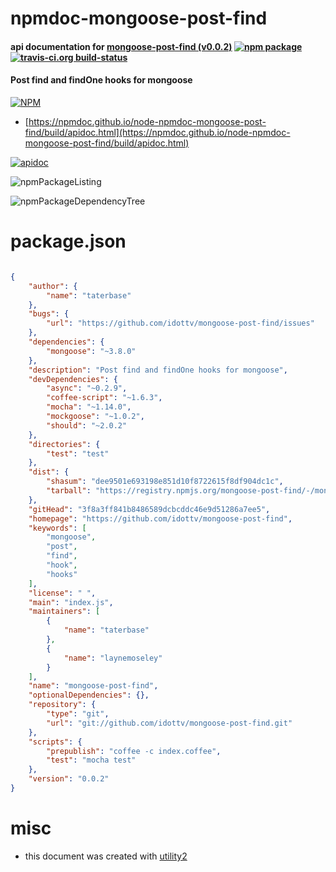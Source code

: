# npmdoc-mongoose-post-find

#### api documentation for  [mongoose-post-find (v0.0.2)](https://github.com/idottv/mongoose-post-find)  [![npm package](https://img.shields.io/npm/v/npmdoc-mongoose-post-find.svg?style=flat-square)](https://www.npmjs.org/package/npmdoc-mongoose-post-find) [![travis-ci.org build-status](https://api.travis-ci.org/npmdoc/node-npmdoc-mongoose-post-find.svg)](https://travis-ci.org/npmdoc/node-npmdoc-mongoose-post-find)

#### Post find and findOne hooks for mongoose

[![NPM](https://nodei.co/npm/mongoose-post-find.png?downloads=true&downloadRank=true&stars=true)](https://www.npmjs.com/package/mongoose-post-find)

- [https://npmdoc.github.io/node-npmdoc-mongoose-post-find/build/apidoc.html](https://npmdoc.github.io/node-npmdoc-mongoose-post-find/build/apidoc.html)

[![apidoc](https://npmdoc.github.io/node-npmdoc-mongoose-post-find/build/screenCapture.buildCi.browser.%252Ftmp%252Fbuild%252Fapidoc.html.png)](https://npmdoc.github.io/node-npmdoc-mongoose-post-find/build/apidoc.html)

![npmPackageListing](https://npmdoc.github.io/node-npmdoc-mongoose-post-find/build/screenCapture.npmPackageListing.svg)

![npmPackageDependencyTree](https://npmdoc.github.io/node-npmdoc-mongoose-post-find/build/screenCapture.npmPackageDependencyTree.svg)



# package.json

```json

{
    "author": {
        "name": "taterbase"
    },
    "bugs": {
        "url": "https://github.com/idottv/mongoose-post-find/issues"
    },
    "dependencies": {
        "mongoose": "~3.8.0"
    },
    "description": "Post find and findOne hooks for mongoose",
    "devDependencies": {
        "async": "~0.2.9",
        "coffee-script": "~1.6.3",
        "mocha": "~1.14.0",
        "mockgoose": "~1.0.2",
        "should": "~2.0.2"
    },
    "directories": {
        "test": "test"
    },
    "dist": {
        "shasum": "dee9501e693198e851d10f8722615f8df904dc1c",
        "tarball": "https://registry.npmjs.org/mongoose-post-find/-/mongoose-post-find-0.0.2.tgz"
    },
    "gitHead": "3f8a3ff841b8486589dcbcddc46e9d51286a7ee5",
    "homepage": "https://github.com/idottv/mongoose-post-find",
    "keywords": [
        "mongoose",
        "post",
        "find",
        "hook",
        "hooks"
    ],
    "license": " ",
    "main": "index.js",
    "maintainers": [
        {
            "name": "taterbase"
        },
        {
            "name": "laynemoseley"
        }
    ],
    "name": "mongoose-post-find",
    "optionalDependencies": {},
    "repository": {
        "type": "git",
        "url": "git://github.com/idottv/mongoose-post-find.git"
    },
    "scripts": {
        "prepublish": "coffee -c index.coffee",
        "test": "mocha test"
    },
    "version": "0.0.2"
}
```



# misc
- this document was created with [utility2](https://github.com/kaizhu256/node-utility2)
